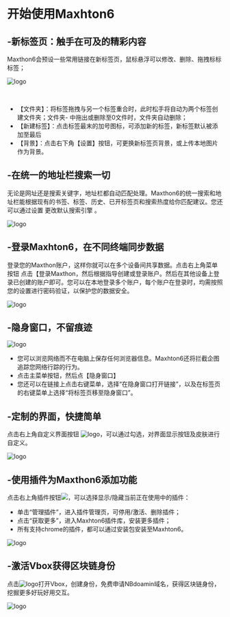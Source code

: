 # 开始使用Maxhton6



## -新标签页：触手在可及的精彩内容

Maxthon6会预设一些常用链接在新标签页，鼠标悬浮可以修改、删除、拖拽标标标签；

![logo](images/00-1.png)

&nbsp;  

- 【文件夹】：将标签拖拽与另一个标签重合时，此时松手将自动为两个标签创建文件夹；文件夹- 中拖出或删除至0文件时，文件夹自动删除；
- 【新建标签】：点击标签最末的加号图标，可添加新的标签，新标签默认被添加至最后
- 【背景】：点击右下角【设置】按钮，可更换新标签页背景，或上传本地图片作为背景。

## -在统一的地址栏搜索一切

无论是网址还是搜索关键字，地址栏都自动匹配处理。Maxthon6的统一搜索和地址栏能根据现有的书签、标签、历史、已开标签页和搜索热度给你匹配建议。您还可以通过设置 更改默认搜索引擎 。    

![logo](images/00-2.png)



## -登录Maxhton6，在不同终端同步数据

登录您的Maxthon账户，这样你就可以在多个设备间共享数据。点击右上角菜单按钮  点击【登录Maxthon，然后根据指导创建或登录账户。然后在其他设备上登录已创建的账户即可。您可以在本地登录多个账户，每个账户在登录时，均需按照您的设置进行密码验证，以保护您的数据安全。 

![logo](images/00-3.png)



## -隐身窗口，不留痕迹

![logo](images/00-4.png)

- 您可以浏览网络而不在电脑上保存任何浏览器信息。Maxhton6还将拦截企图追踪您网络行踪的行为。
- 点击主菜单按钮，然后点【隐身窗口】
- 您还可以在链接上点击右键菜单，选择“在隐身窗口打开链接”，以及在标签页的右键菜单上选择“将标签页移至隐身窗口”。



## -定制的界面，快捷简单

点击右上角自定义界面按钮 ![logo](images/00-5.png)，可以通过勾选，对界面显示按钮及皮肤进行自定义。

![logo](images/00-6.png)



## -使用插件为Maxthon6添加功能

点击右上角插件按钮![](images/00-7.png)，可以选择显示/隐藏当前正在使用中的插件：

- 单击“管理插件”，进入插件管理页，可停用/激活、删除插件；
- 点击“获取更多”，进入Maxhton6插件库，安装更多插件；
- 所有支持chrome的插件，都可以通过安装包安装至Maxhton6。

![logo](images/00-8.png)



## -激活Vbox获得区块链身份

点击![logo](images/00-9.png)打开Vbox，创建身份，免费申请NBdoamin域名，获得区块链身份，挖掘更多好玩好用交互。

![logo](images/00-10.png)

&nbsp;  

